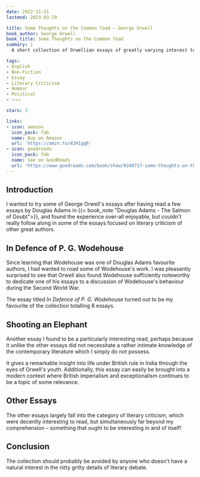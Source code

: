 ```yaml
---
date: 2022-11-21
lastmod: 2023-03-29

title: Some Thoughts on the Common Toad — George Orwell
book_author: George Orwell
book_title: Some Thoughts on the Common Toad
summary: |
  A short collection of Orwellian essays of greatly varying interest to me.

tags:
- English
- Non-Fiction
- Essay
- Literary Criticism
- Humour
- Political
- ⭐⭐⭐

stars: 3

links:
- icon: amazon
  icon_pack: fab
  name: Buy on Amazon
  url: 'https://amzn.to/42H1gg6'
- icon: goodreads
  icon_pack: fab
  name: See on GoodReads
  url: 'https://www.goodreads.com/book/show/9248717-some-thoughts-on-the-common-toad'
---
```


## Introduction

I wanted to try some of George Orwell's essays after having read a few
essays by Douglas Adams in {{< book_note "Douglas Adams - The Salmon of Doubt">}},
and found the experience over-all enjoyable, but couldn't really follow along
in some of the essays focused on literary criticism of other great authors.

## In Defence of P. G. Wodehouse

Since learning that Wodehouse was one of Douglas Adams favourite authors,
I had wanted to road some of Wodehouse's work. I was pleasantly surprised to see
that Orwell also found Wodehouse sufficiently noteworthy to dedicate one of his
essays to a discussion of Wodehouse's behaviour during the Second World War.

The essay titled _In Defence of P. G. Wodehouse_ turned out to be my favourite
of the collection totalling 8 essays.

## Shooting an Elephant

Another essay I found to be a particularly interesting read,
perhaps because it unlike the other essays did not necessitate a rather intimate
knowledge of the contemporary literature which I simply do not possess.

It gives a remarkable insight into life under British rule in India through
the eyes of Orwell's youth. Additionally, this essay can easily be brought into
a modern context where British imperialism and exceptionalism continues to
be a topic of some relevance.

## Other Essays

The other essays largely fall into the category of literary criticism, which
were decently interesting to read, but simultaneously far beyond my comprehension
– something that ought to be interesting in and of itself!

## Conclusion

The collection should probably be avoided by anyone who doesn't have a natural
interest in the nitty gritty details of literary debate.
